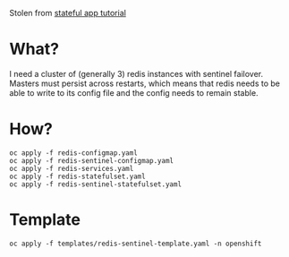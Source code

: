 Stolen from [stateful app tutorial](https://github.com/kubernetes/kubernetes.github.io/tree/master/docs/tutorials/stateful-application)

# What?

I need a cluster of (generally 3) redis instances with sentinel failover.  Masters must persist across restarts, which means that redis needs to be able to write to its config file and the config needs to remain stable.

# How?

```
oc apply -f redis-configmap.yaml 
oc apply -f redis-sentinel-configmap.yaml
oc apply -f redis-services.yaml
oc apply -f redis-statefulset.yaml
oc apply -f redis-sentinel-statefulset.yaml
```

# Template
```
oc apply -f templates/redis-sentinel-template.yaml -n openshift

```